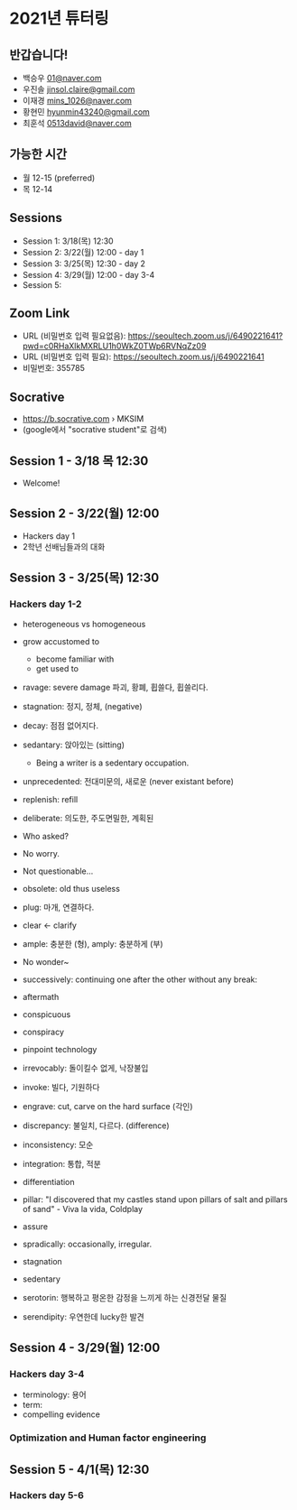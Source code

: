 # 2021년 튜터링

## 반갑습니다!

+ 백승우	01@naver.com
+ 우진솔	jinsol.claire@gmail.com
+ 이재경	mins_1026@naver.com
+ 황현민	hyunmin43240@gmail.com
+ 최훈석 0513david@naver.com

## 가능한 시간

+ 월 12-15 (preferred)
+ 목 12-14

## Sessions

+ Session 1: 3/18(목) 12:30
+ Session 2: 3/22(월) 12:00 - day 1  
+ Session 3: 3/25(목) 12:30 - day 2 
+ Session 4: 3/29(월) 12:00 - day 3-4
+ Session 5: 

## Zoom Link

+ URL (비밀번호 입력 필요없음): https://seoultech.zoom.us/j/6490221641?pwd=c0RHaXlkMXRLU1h0WkZ0TWp6RVNqZz09
+ URL (비밀번호 입력 필요): https://seoultech.zoom.us/j/6490221641
+ 비밀번호: 355785

## Socrative

+ https://b.socrative.com › MKSIM
+ (google에서 "socrative student"로 검색)

## Session 1 - 3/18 목 12:30

+ Welcome!

## Session 2 - 3/22(월) 12:00

+ Hackers day 1
+ 2학년 선배님들과의 대화

## Session 3 - 3/25(목) 12:30

### Hackers day 1-2

+ heterogeneous vs homogeneous
+ grow accustomed to
    + become familiar with
    + get used to
+ ravage: severe damage 파괴, 황폐, 휩쓸다, 휩쓸리다.
+ stagnation: 정지, 정체, (negative)
+ decay: 점점 없어지다.
+ sedantary: 앉아있는 (sitting)
    + Being a writer is a sedentary occupation.
+ unprecedented: 전대미문의, 새로운 (never existant before)
+ replenish: refill
+ deliberate: 의도한, 주도면밀한, 계획된
+ Who asked?
+ No worry.
+ Not questionable...
+ obsolete: old thus useless
+ plug: 마개, 연결하다.
+ clear <- clarify
+ ample: 충분한 (형), amply: 충분하게 (부)
+ No wonder~
+ successively: continuing one after the other without any break:

+ aftermath
+ conspicuous
+ conspiracy
+ pinpoint technology
+ irrevocably: 돌이킬수 없게, 낙장불입 
+ invoke: 빌다, 기원하다
+ engrave: cut, carve on the hard surface (각인)
+ discrepancy: 불일치, 다르다. (difference)
+ inconsistency: 모순 
+ integration: 통합, 적분
+ differentiation
+ pillar: "I discovered that my castles stand upon pillars of salt and pillars of sand" - Viva la vida, Coldplay
+ assure
+ spradically: occasionally, irregular.

+ stagnation
+ sedentary
+ serotorin: 행복하고 평온한 감정을 느끼게 하는 신경전달 물질 
+ serendipity: 우연한데 lucky한 발견

## Session 4 - 3/29(월) 12:00

### Hackers day 3-4

+ terminology: 용어
+ term: 
+ compelling evidence

### Optimization and Human factor engineering

## Session 5 - 4/1(목) 12:30

### Hackers day 5-6


